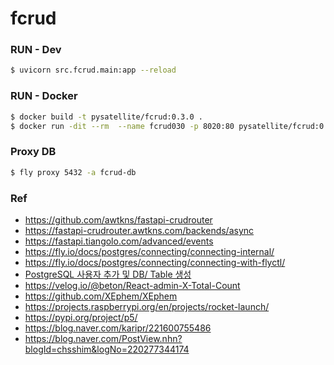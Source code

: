 # fcrud

### RUN - Dev
```bash
$ uvicorn src.fcrud.main:app --reload
```

### RUN - Docker
```bash
$ docker build -t pysatellite/fcrud:0.3.0 .
$ docker run -dit --rm  --name fcrud030 -p 8020:80 pysatellite/fcrud:0.3.0
```

### Proxy DB
```bash
$ fly proxy 5432 -a fcrud-db
```

### Ref
- https://github.com/awtkns/fastapi-crudrouter
- https://fastapi-crudrouter.awtkns.com/backends/async
- https://fastapi.tiangolo.com/advanced/events
- https://fly.io/docs/postgres/connecting/connecting-internal/
- https://fly.io/docs/postgres/connecting/connecting-with-flyctl/
- [PostgreSQL 사용자 추가 및 DB/ Table 생성](https://browndwarf.tistory.com/3)
- https://velog.io/@beton/React-admin-X-Total-Count
- https://github.com/XEphem/XEphem
- https://projects.raspberrypi.org/en/projects/rocket-launch/
- https://pypi.org/project/p5/
- https://blog.naver.com/karipr/221600755486
- https://blog.naver.com/PostView.nhn?blogId=chsshim&logNo=220277344174

